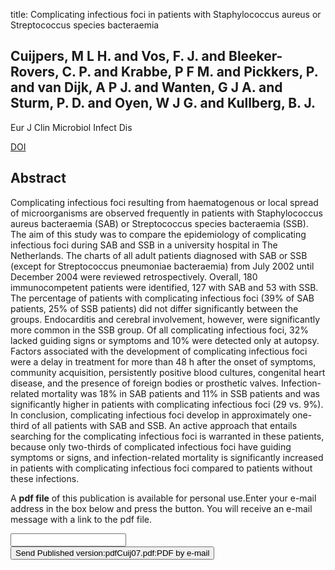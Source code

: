 title: Complicating infectious foci in patients with Staphylococcus aureus or Streptococcus species bacteraemia

## Cuijpers, M L H. and Vos, F. J. and Bleeker-Rovers, C. P. and Krabbe, P F M. and Pickkers, P. and van Dijk, A P J. and Wanten, G J A. and Sturm, P. D. and Oyen, W J G. and Kullberg, B. J.
Eur J Clin Microbiol Infect Dis

<a href="https://doi.org/10.1007/s10096-006-0238-4">DOI</a>

## Abstract
Complicating infectious foci resulting from haematogenous or local spread of microorganisms are observed frequently in patients with Staphylococcus aureus bacteraemia (SAB) or Streptococcus species bacteraemia (SSB). The aim of this study was to compare the epidemiology of complicating infectious foci during SAB and SSB in a university hospital in The Netherlands. The charts of all adult patients diagnosed with SAB or SSB (except for Streptococcus pneumoniae bacteraemia) from July 2002 until December 2004 were reviewed retrospectively. Overall, 180 immunocompetent patients were identified, 127 with SAB and 53 with SSB. The percentage of patients with complicating infectious foci (39% of SAB patients, 25% of SSB patients) did not differ significantly between the groups. Endocarditis and cerebral involvement, however, were significantly more common in the SSB group. Of all complicating infectious foci, 32% lacked guiding signs or symptoms and 10% were detected only at autopsy. Factors associated with the development of complicating infectious foci were a delay in treatment for more than 48 h after the onset of symptoms, community acquisition, persistently positive blood cultures, congenital heart disease, and the presence of foreign bodies or prosthetic valves. Infection-related mortality was 18% in SAB patients and 11% in SSB patients and was significantly higher in patients with complicating infectious foci (29 vs. 9%). In conclusion, complicating infectious foci develop in approximately one-third of all patients with SAB and SSB. An active approach that entails searching for the complicating infectious foci is warranted in these patients, because only two-thirds of complicated infectious foci have guiding symptoms or signs, and infection-related mortality is significantly increased in patients with complicating infectious foci compared to patients without these infections.

A <b>pdf file</b> of this publication is available for personal use.Enter your e-mail address in the box below and press the button. You will receive an e-mail message with a link to the pdf file.
<form action="sender.php">  <input type="text" name="email">  <input type="submit" value="Send Published version:pdfCuij07.pdf:PDF by e-mail"></form>